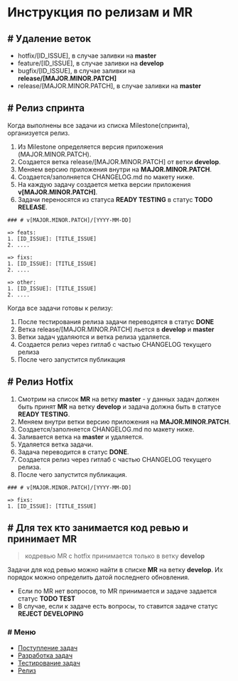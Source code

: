 # Инструкция по релизам и MR

## # Удаление веток

- hotfix/[ID_ISSUE], в случае заливки на **master**
- feature/[ID_ISSUE], в случае заливки на **develop**
- bugfix/[ID_ISSUE], в случае заливки на **release/[MAJOR.MINOR.PATCH]**
- release/[MAJOR.MINOR.PATCH], в случае заливки на **master**

## # Релиз спринта

Когда выполнены все задачи из списка Milestone(спринта), организуется релиз.

1. Из Milestone определяется версия приложения (MAJOR.MINOR.PATCH).
2. Создается ветка release/[MAJOR.MINOR.PATCH] от ветки **develop**.
3. Меняем версию приложения внутри на **MAJOR.MINOR.PATCH**.
4. Создается/заполняется CHANGELOG.md по макету ниже.
5. На каждую задачу создается метка версии приложения **v[MAJOR.MINOR.PATCH]**.
6. Задачи переносятся из статуса **READY TESTING** в статус **TODO RELEASE**.

```
### # v[MAJOR.MINOR.PATCH]/[YYYY-MM-DD]

=> feats:
1. [ID_ISSUE]: [TITLE_ISSUE]
2. ....

=> fixs:
1. [ID_ISSUE]: [TITLE_ISSUE]
2. ....

=> other:
1. [ID_ISSUE]: [TITLE_ISSUE]
2. ....
```

Когда все задачи готовы к релизу:

1. После тестирования релиза задачи переводятся в статус **DONE**
2. Ветка release/[MAJOR.MINOR.PATCH] льется в **develop** и **master**
3. Ветки задач удаляются и ветка релиза удаляется.
4. Создается релиз через гитлаб с частью CHANGELOG текущего релиза
5. После чего запустится публикация

## # Релиз Hotfix

1. Смотрим на список **МR** на ветку **master** - у данных задач должен быть принят **МR** на ветку **develop** и задача должна быть в статусе **READY TESTING**.
2. Меняем внутри ветки версию приложения на **MAJOR.MINOR.PATCH**.
3. Создается/заполняется CHANGELOG.md по макету ниже.
4. Заливается ветка на **master** и удаляется.
5. Удаляется ветка задачи.
6. Задача переводится в статус **DONE**.
7. Создается релиз через гитлаб с частью CHANGELOG текущего релиза.
8. После чего запустится публикация.

```
### # v[MAJOR.MINOR.PATCH]/[YYYY-MM-DD]

=> fixs:
1. [ID_ISSUE]: [TITLE_ISSUE]

```

## # Для тех кто занимается код ревью и принимает MR

> кодревью MR c hotfix принимается только в ветку **develop**

Задачи для код ревью можно найти в списке **МR** на ветку **develop**. Их порядок можно определить датой последнего обновления.

- Если по МR нет вопросов, то MR принимается и задаче задается статус **TODO TEST**
- В случае, если к задаче есть вопросы, то ставится задаче статус **REJECT DEVELOPING**

### # Меню

- [Поступление задач](./analyst.md)
- [Разработка задач](./developer.md)
- [Тестирование задач](./tester.md)
- [Релиз](./releaser.md)

